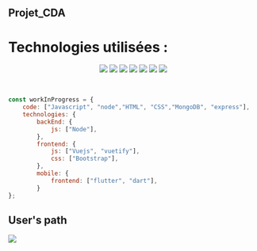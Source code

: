 ## Projet_CDA

# Technologies utilisées :
<p align="center">
    <img src="https://img.shields.io/badge/Node.js-43853D?style=for-the-badge&logo=node.js&logoColor=white">
    <img src="https://img.shields.io/badge/Express.js-404D59?style=for-the-badge">
    <img src="https://img.shields.io/badge/MongoDB-4EA94B?style=for-the-badge&logo=mongodb&logoColor=white">
    <img src="https://img.shields.io/badge/Vue.js-35495E?style=for-the-badge&logo=vue.js&logoColor=4FC08D">
    <img src="https://img.shields.io/badge/JavaScript-323330?style=for-the-badge&logo=javascript&logoColor=F7DF1E">
    <img src="https://img.shields.io/badge/Flutter-02569B?style=for-the-badge&logo=flutter&logoColor=white">
    <img src="https://img.shields.io/badge/Dart-0175C2?style=for-the-badge&logo=dart&logoColor=white">
</p>

<br>

```javascript
const workInProgress = {
    code: ["Javascript", "node","HTML", "CSS","MongoDB", "express"],
    technologies: {
        backEnd: {
            js: ["Node"],
        },
        frontend: {
            js: ["Vuejs", "vuetify"],
            css: ["Bootstrap"],
        },
        mobile: {
            frontend: ["flutter", "dart"],
        }
};
```


## User's path

[![](https://mermaid.ink/img/pako:eNpV0FFqwzAMBuCrCL9sg_YCeRisTdcDbG9JHkSsJmaObSS7UJIcaOfYxeYkHax-sA3-_EtoVK3XpArVMYYePsvaQV5vVRLiBvb71wmZzZVAEoPNh4k0weHZ-s64l00fFgeTELTeOWqzOI4BOwL9hG2byNh5k8dVllXwEolBk0DoffTS_H8_VUwdsqa14sXYLSgmtCb-fD_Y94rc1d_uYQOJ5LoCCLLsg3lMPle5Q0l2KS7eQWCf44HiyteupFE7NRAPaHSey7h8r1XsaaBaFfmqkb9qVbs5uxQ0RjppEz2r4oJWaKcwRf9xc60qIif6Q6XBPOPhruZf_hF9qQ)](https://mermaid.live/edit#pako:eNpV0FFqwzAMBuCrCL9sg_YCeRisTdcDbG9JHkSsJmaObSS7UJIcaOfYxeYkHax-sA3-_EtoVK3XpArVMYYePsvaQV5vVRLiBvb71wmZzZVAEoPNh4k0weHZ-s64l00fFgeTELTeOWqzOI4BOwL9hG2byNh5k8dVllXwEolBk0DoffTS_H8_VUwdsqa14sXYLSgmtCb-fD_Y94rc1d_uYQOJ5LoCCLLsg3lMPle5Q0l2KS7eQWCf44HiyteupFE7NRAPaHSey7h8r1XsaaBaFfmqkb9qVbs5uxQ0RjppEz2r4oJWaKcwRf9xc60qIif6Q6XBPOPhruZf_hF9qQ)


